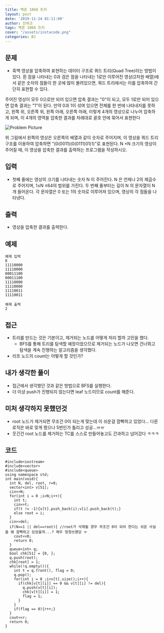 ```yaml
---
title: 백준 1068 트리
layout: post
date: '2019-11-24 01:11:00'
author: 진혀크
tags: 백준 1068 트리
cover: "/assets/instacode.png"
categories: BJ
---
```


## 문제
* 흑백 영상을 압축하여 표현하는 데이터 구조로 쿼드 트리(Quad Tree)라는 방법이 있다. 흰 점을 나타내는 0과 검은 점을 나타내는 1로만 이루어진 영상(2차원 배열)에서 같은 숫자의 점들이 한 곳에 많이 몰려있으면, 쿼드 트리에서는 이를 압축하여 간단히 표현할 수 있다.

주어진 영상이 모두 0으로만 되어 있으면 압축 결과는 "0"이 되고, 모두 1로만 되어 있으면 압축 결과는 "1"이 된다. 만약 0과 1이 섞여 있으면 전체를 한 번에 나타내지를 못하고, 왼쪽 위, 오른쪽 위, 왼쪽 아래, 오른쪽 아래, 이렇게 4개의 영상으로 나누어 압축하게 되며, 이 4개의 영역을 압축한 결과를 차례대로 괄호 안에 묶어서 표현한다

<img src="{{ site.baseurl }}/assets/1992_picture.png" title="Problem Picture" class="picture">

위 그림에서 왼쪽의 영상은 오른쪽의 배열과 같이 숫자로 주어지며, 이 영상을 쿼드 트리 구조를 이용하여 압축하면 "(0(0011)(0(0111)01)1)"로 표현된다.  N ×N 크기의 영상이 주어질 때, 이 영상을 압축한 결과를 출력하는 프로그램을 작성하시오.

## 입력
* 첫째 줄에는 영상의 크기를 나타내는 숫자 N 이 주어진다. N 은 언제나 2의 제곱수로 주어지며, 1≤N ≤64의 범위를 가진다. 두 번째 줄부터는 길이 N 의 문자열이 N 개 들어온다. 각 문자열은 0 또는 1의 숫자로 이루어져 있으며, 영상의 각 점들을 나타낸다.

## 출력
* 영상을 압축한 결과를 출력한다.

## 예제

    예제 입력
    8
    11110000
    11110000
    00011100
    00011100
    11110000
    11110000
    11110011
    11110011

    예제 출력
    2

## 접근

* 트리를 만드는 것은 기본이고, 제거되는 노드를 어떻게 처리 할까 고민을 했다.
  - BFS를 통해 트리를 탐색할 예정이었으므로 제거되는 노드가 나오면 건너뛰고 탐색을 계속 진행하는 알고리즘을 생각했다.
* 리프 노드의 count는 어떻게 할 것인가?

## 내가 생각한 풀이

* 접근에서 생각했던 것과 같은 방법으로 BFS를 실행한다.
* 더 이상 push가 진행되지 않는다면 leaf 노드이므로 count를 해준다.

## 미처 생각하지 못했던것

* root 노드가 제거되면 무조건 0이 되는게 맞는데 이 쉬운걸 깜빡하고 있었다... 다른 로직은 바로 맞게 짰으나 5번인가 틀리고 성공...ㅠㅠ
* 웃긴건 root 노드를 제거하는 TC를 스스로 만들어놓고도 간과하고 넘어갔다 ㅋㅋㅋ

## 코드

    #include<iostream>
    #include<vector>
    #include<queue>
    using namespace std;
    int main(void){
      int N, del, root, r=0;
      vector<int> v[51];
      cin>>N;
      for(int i = 0 ;i<N;i++){
        int t;
        cin>>t;
        if(t != -1){v[t].push_back(i);v[i].push_back(t);}
        else root = i;
      }
      cin>>del;
      if(N==1 || del==root){ //root가 삭제될 경우 무조건 0이 되야 한다는 쉬운 사실을 왜 깜빡하고 있었을까...? 매우 멍청쓰했당 ㅠ
        cout<<0;
        return 0;
      }
      queue<int> q;
      bool chk[51] = {0, };
      q.push(root);
      chk[root] = 1;
      while(!q.empty()){
        int t = q.front(), flag = 0;
        q.pop();
        for(int i = 0 ;i<v[t].size();i++){
          if(chk[v[t][i]] == 0 && v[t][i] != del){
            q.push(v[t][i]);
            chk[v[t][i]] = 1;
            flag = 1;
          }
        }
        if(flag == 0){r++;}
      }
      cout<<r;
      return 0;
    }
